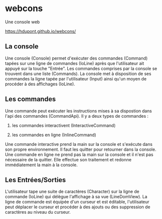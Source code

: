 # webcons

Une console web

https://hdupont.github.io/webcons/
  
## La console

Une console (Console) permet d'exécuter des commandes (Command) tapées sur une ligne de commandes (IoLine) après que l'utilisateur ait appuyé sur la touche "Entrée".
Les commandes comprises par la console se trouvent dans une liste (Commands).
La console met à disposition de ses commandes la ligne tapée par l'utilisateur (Input) ainsi qu'un moyen de procéder à des affichages (IoLine). 
 
## Les commandes
 
Une commande peut exécuter les instructions mises à sa dispostion dans l'api des commandes (CommandApi).
Il y a deux types de commandes :

1. les commandes interactivent (InteractiveCommand)

2. les commandes en ligne (InlineCommand)

Une commande interactive prend la main sur la console et s'exécute dans son propre environnement. Il faut les quitter pour retourner dans la console. Une commande en ligne ne prend pas la main sur la console et il n'est pas nécessaire de la quitter. Elle effectue son traitement et redonne immédiatement la main à la console.
 
##  Les Entrées/Sorties

L'utilisateur tape une suite de caractères (Character) sur la ligne de  commande (IoLine) qui délègue l'affichage à sa vue (LineDomView). La ligne de commande est équipée d'un curseur et est éditable, l'utilisateur peut déplacer le curseur et procéder à des ajouts ou des suppression de caractères au niveau du curseur.
